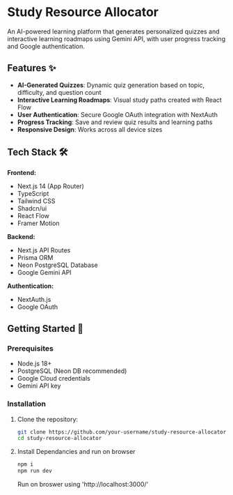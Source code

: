 # Study Resource Allocator

An AI-powered learning platform that generates personalized quizzes and interactive learning roadmaps using Gemini API, with user progress tracking and Google authentication.

## Features ✨

- **AI-Generated Quizzes**: Dynamic quiz generation based on topic, difficulty, and question count
- **Interactive Learning Roadmaps**: Visual study paths created with React Flow
- **User Authentication**: Secure Google OAuth integration with NextAuth
- **Progress Tracking**: Save and review quiz results and learning paths
- **Responsive Design**: Works across all device sizes

## Tech Stack 🛠️

**Frontend:**
- Next.js 14 (App Router)
- TypeScript
- Tailwind CSS
- Shadcn/ui
- React Flow
- Framer Motion

**Backend:**
- Next.js API Routes
- Prisma ORM
- Neon PostgreSQL Database
- Google Gemini API

**Authentication:**
- NextAuth.js
- Google OAuth

## Getting Started 🚀

### Prerequisites

- Node.js 18+
- PostgreSQL (Neon DB recommended)
- Google Cloud credentials
- Gemini API key

### Installation

1. Clone the repository:
   ```bash
   git clone https://github.com/your-username/study-resource-allocator.git
   cd study-resource-allocator
   ```
2. Install Dependancies and run on browser
   ```bash
   npm i
   npm run dev
   ```
   Run on broswer using 'http://localhost:3000/'
